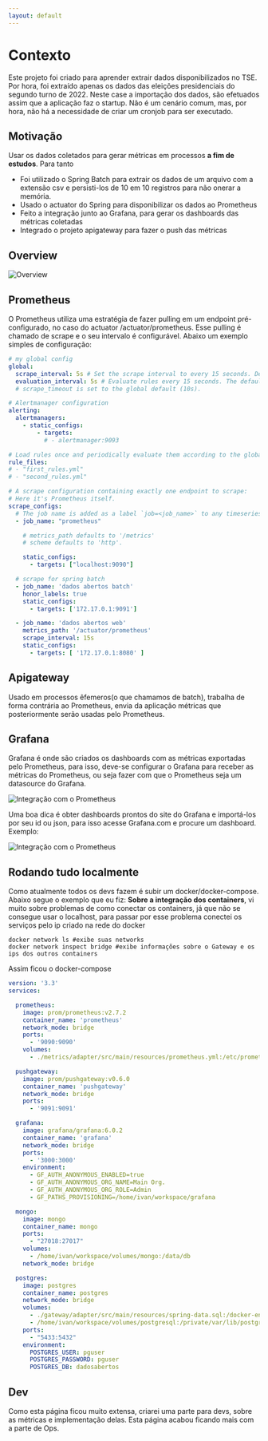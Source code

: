 ```yaml
---
layout: default
---
```


# Contexto

Este projeto foi criado para aprender extrair dados disponibilizados no TSE. Por hora,
foi extraído apenas os dados das eleições presidenciais do segundo turno de 2022. Neste case a importação dos dados, são efetuados assim que a aplicação faz o startup. Não é um cenário comum, mas, por hora, não há a necessidade de criar um cronjob para ser executado.

## Motivação

Usar os dados coletados para gerar métricas em processos **a fim de estudos**. Para tanto
- Foi utilizado o Spring Batch para extrair os dados de um arquivo com a extensão csv e persisti-los de 10 em 10 registros para não onerar a memória. 
- Usado o actuator do Spring para disponibilizar os dados ao Prometheus
- Feito a integração junto ao Grafana, para gerar os dashboards das métricas coletadas
- Integrado o projeto apigateway para fazer o push das métricas

## Overview

![Overview](/assets/images/overview.png)

## Prometheus

O Prometheus utiliza uma estratégia de fazer pulling em um endpoint pré-configurado, no caso do actuator /actuator/prometheus. Esse
pulling é chamado de scrape e o seu intervalo é configurável. Abaixo um exemplo simples de configuração:
```yaml
# my global config
global:
  scrape_interval: 5s # Set the scrape interval to every 15 seconds. Default is every 1 minute.
  evaluation_interval: 5s # Evaluate rules every 15 seconds. The default is every 1 minute.
  # scrape_timeout is set to the global default (10s).

# Alertmanager configuration
alerting:
  alertmanagers:
    - static_configs:
        - targets:
          # - alertmanager:9093

# Load rules once and periodically evaluate them according to the global 'evaluation_interval'.
rule_files:
# - "first_rules.yml"
# - "second_rules.yml"

# A scrape configuration containing exactly one endpoint to scrape:
# Here it's Prometheus itself.
scrape_configs:
  # The job name is added as a label `job=<job_name>` to any timeseries scraped from this config.
  - job_name: "prometheus"

    # metrics_path defaults to '/metrics'
    # scheme defaults to 'http'.

    static_configs:
      - targets: ["localhost:9090"]

  # scrape for spring batch
  - job_name: 'dados abertos batch'
    honor_labels: true
    static_configs:
      - targets: ['172.17.0.1:9091']

  - job_name: 'dados abertos web'
    metrics_path: '/actuator/prometheus'
    scrape_interval: 15s
    static_configs:
      - targets: [ '172.17.0.1:8080' ]
```

## Apigateway

Usado em processos êfemeros(o que chamamos de batch), trabalha de forma contrária ao Prometheus, envia da aplicação métricas que posteriormente serão usadas pelo Prometheus.

## Grafana

Grafana é onde são criados os dashboards com as métricas exportadas pelo Prometheus, para isso, deve-se configurar o Grafana para receber as métricas do Prometheus, ou seja fazer com que o Prometheus seja um datasource do Grafana.

![Integração com o Prometheus](/assets/images/grafana-connection.png)

Uma boa dica é obter dashboards prontos do site do Grafana e importá-los por seu id
ou json, para isso acesse Grafana.com e procure um dashboard. Exemplo:

![Integração com o Prometheus](/assets/images/sample-dashboard.png)


## Rodando tudo localmente

Como atualmente todos os devs fazem é subir um docker/docker-compose. Abaixo segue o exemplo que eu fiz:
**Sobre a integração dos containers**, vi muito sobre problemas de como conectar os containers, já que não se consegue usar o localhost, para passar por esse problema conectei os serviços pelo ip criado na rede do docker

```shell
docker network ls #exibe suas networks
docker network inspect bridge #exibe informações sobre o Gateway e os ips dos outros containers
```

Assim ficou o docker-compose

```yaml
version: '3.3'
services:

  prometheus:
    image: prom/prometheus:v2.7.2
    container_name: 'prometheus'
    network_mode: bridge
    ports:
      - '9090:9090'
    volumes:
      - ./metrics/adapter/src/main/resources/prometheus.yml:/etc/prometheus/prometheus.yml

  pushgateway:
    image: prom/pushgateway:v0.6.0
    container_name: 'pushgateway'
    network_mode: bridge
    ports:
      - '9091:9091'

  grafana:
    image: grafana/grafana:6.0.2
    container_name: 'grafana'
    network_mode: bridge
    ports:
      - '3000:3000'
    environment:
      - GF_AUTH_ANONYMOUS_ENABLED=true
      - GF_AUTH_ANONYMOUS_ORG_NAME=Main Org.
      - GF_AUTH_ANONYMOUS_ORG_ROLE=Admin
      - GF_PATHS_PROVISIONING=/home/ivan/workspace/grafana

  mongo:
    image: mongo
    container_name: mongo
    ports:
      - "27018:27017"
    volumes:
      - /home/ivan/workspace/volumes/mongo:/data/db
    network_mode: bridge

  postgres:
    image: postgres
    container_name: postgres
    network_mode: bridge
    volumes:
      - ./gateway/adapter/src/main/resources/spring-data.sql:/docker-entrypoint-initdb.d/db.sql
      - /home/ivan/workspace/volumes/postgresql:/private/var/lib/postgresql
    ports:
      - "5433:5432"
    environment:
      POSTGRES_USER: pguser
      POSTGRES_PASSWORD: pguser
      POSTGRES_DB: dadosabertos
```

## Dev

Como esta página ficou muito extensa, criarei uma parte para devs, sobre as métricas e implementação delas. Esta página acabou ficando mais com a parte de Ops.